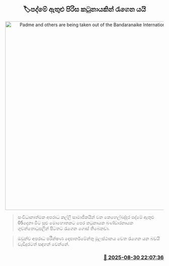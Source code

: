 <p align='center'><b><h2 align='center' title='Padme and others are being taken out of the Bandaranaike International Airport'>🏷පද්මේ ඇතුළු පිරිස කටුනායකින් රැගෙන යයි</h2></b></p>
<p align='center'><img src='https://helakuru.sgp1.cdn.digitaloceanspaces.com/esana/images/lib/padm.jpg' width='600' alt='Padme and others are being taken out of the Bandaranaike International Airport'></p>

> සංවිධානාත්මක අපරාධ කල්ලි සාමාජිකයින් වන කෙහෙල්බද්දර පද්මේ ඇතුළු 05දෙනා මීට සුළු මොහොතකට පෙර කටුනායක බණ්ඩාරනායක ගුවන්තොටුපලින් පිටතට රැගෙන ගොස් තිබෙනවා.

> ඔවුන්​ව අපරාධ පරීක්ෂණ දෙපාර්තමේන්තු මූලස්ථානය වෙත රැගෙන යන බවයි වැඩිදුරටත් සඳහන් වෙන්නේ.



<h3 align='right'><a href='https://www.helakuru.lk/esana/p/113218/'>📅 2025-08-30 22:07:36</a></h3>
